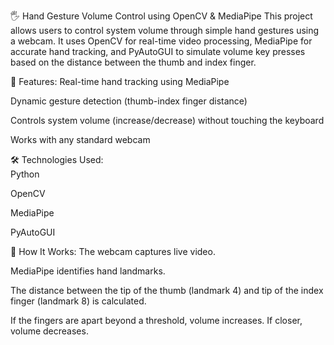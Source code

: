 🖐️ Hand Gesture Volume Control using OpenCV & MediaPipe
This project allows users to control system volume through simple hand gestures using a webcam. It uses OpenCV for real-time video processing, MediaPipe for accurate hand tracking, and PyAutoGUI to simulate volume key presses based on the distance between the thumb and index finger.

🔧 Features:
Real-time hand tracking using MediaPipe

Dynamic gesture detection (thumb-index finger distance)

Controls system volume (increase/decrease) without touching the keyboard

Works with any standard webcam

🛠️ Technologies Used:  
Python

OpenCV

MediaPipe

PyAutoGUI

🎯 How It Works:
The webcam captures live video.

MediaPipe identifies hand landmarks.

The distance between the tip of the thumb (landmark 4) and tip of the index finger (landmark 8) is calculated.

If the fingers are apart beyond a threshold, volume increases. If closer, volume decreases.

